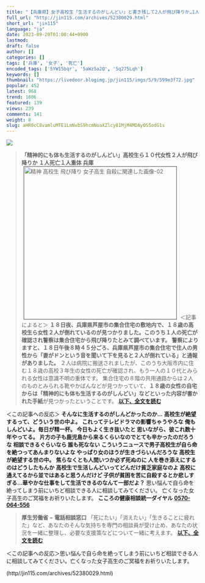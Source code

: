 ```yaml
---
title: "【兵庫県】女子高校生「生活するのがしんどい」と書き残して2人が飛び降りか…1人死亡1人重体 "
full_url: "http://jin115.com/archives/52380029.html"
short_url: "jin115"
language: "ja"
date: 2023-09-20T01:00:44+0900
lastmod: 
draft: false
author: []
categories: []
tags: ['兵庫', '女子', '死亡']
encoded_tags: ['5YW15bqr', '5aWz5a2Q', '5q275Lqh']
keywords: []
thumbnail: "https://livedoor.blogimg.jp/jin115/imgs/5/9/599e3f72.jpg"
popular: 452
latest: 968
trend: 1606
featured: 139
views: 239
comments: 141
weight: 8
slug: aHR0cC8vamluMTE1LmNvbS9hcmNoaXZlcy81MjM4MDAyOS5odG1s
---
```


![](https://livedoor.blogimg.jp/jin115/imgs/5/9/599e3f72.jpg)

<div><a name='more'></a> <blockquote><b>「精神的にも体も生活するのがしんどい」高校生ら１０代女性２人が飛び降りか １人死亡１人重体 兵庫</b> <img src='https//livedoor.blogimg.jp/jin115/imgs/8/d/8df5ec0f.png' width='400' border='1' hspace='5' class='pict' alt='精神 高校生 飛び降り 女子高生 自殺に関連した画像-02'> ＜記事によると＞ <b>１８日夜、兵庫県芦屋市の集合住宅の敷地内で、１８歳の高校生ら女性２人が倒れているのが見つかりました。このうち１人の死亡が確認され警察は集合住宅から飛び降りたとみて調べています。</b> <b>警察によりますと、１８日午後８時４５分ごろ、兵庫県芦屋市の集合住宅で住人の男性から「妻がドンという音を聞いて下を見ると２人が倒れている」と通報がありました。</b> ２人は病院に搬送されましたが、このうち大阪市内に住む１８歳の高校３年生の女性の死亡が確認され、もう一人の１０代とみられる女性は意識不明の重体です。 集合住宅の８階の共用通路からは２人のものとみられる靴やかばんなどが見つかっていて、<b>１８歳の女性の自宅からは「精神的にも体も生活するのがしんどい」などといった内容が書かれた手紙</b>が見つかったということです。 <a href='https//www.ytv.co.jp/press/kansai/detail.html?id=21502388e36c492b8eb1200e308a5ddc' target='_blank'><b>以下、全文を読む</b></a> </blockquote> ＜この記事への反応＞ <b>そんなに生活するのがしんどかったのか…</b> <b>高校生が絶望するって、どういう世の中よ。</b> <b>これってテレビドラマの影響ちゃうやろな</b> <b>俺もしんどいよ。毎日が精一杯。 今日もよく生き抜いたと 思いながら、彼これ数十年やってる。</b> <b>片方の子も鹿児島から来るくらいなのでとても辛かったのだろうな</b> <b>相談できるぐらいなら 誰も死なない</b> <b>こういうニュースで男子高校生が自ら命を絶つってあんまりないよな やっぱり女のほうが生きづらいんだろうな</b> <b>高校生が絶望する世の中。</b> <b>焦らなくとも人間いつか必ず死ぬのに 人を巻き添えにするのはどうしたもんか</b> <b>高校生で生活しんどいってどんだけ貧乏家庭なのよ 高校に通えてるから並ではあると思うんだけど 子供が貧困を苦に自殺するとか悲しすぎる…華やかな仕事をして生活できるのなんて一部だよ？</b> 思い悩んで自ら命を絶ってしまう前にいちど相談できる人に相談してみてください。 亡くなった女子高生のご冥福をお祈りいたします。 <b>こころの健康相談統一ダイヤル</b> <a href='tel0570-064-556' target='_blank'><b>0570-064-556</b></a> <blockquote><b>厚生労働省 − 電話相談窓口</b> 「死にたい」「消えたい」「生きることに疲れた」など、あなたのそんな気持ちを専門の相談員が受け止め、あなたの状況を一緒に整理し、必要な支援策などについて一緒に考えます。 <a href='https//www.mhlw.go.jp/stf/seisakunitsuite/bunya/hukushi_kaigo/seikatsuhogo/jisatsu/soudan_tel.html' target='_blank'><b>以下、全文を読む</b></a> </blockquote> <p>＜この記事への反応＞思い悩んで自ら命を絶ってしまう前にいちど相談できる人に相談してみてください。亡くなった女子高生のご冥福をお祈りいたします。</p></div>

(http//jin115.com/archives/52380029.html)
